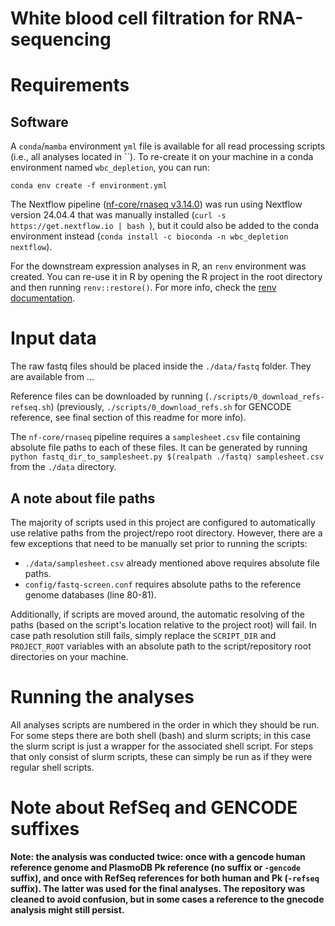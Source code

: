 # White blood cell filtration for RNA-sequencing

# Requirements

## Software

A `conda`/`mamba` environment `yml` file is available for all read processing scripts (i.e., all analyses located in ``). To re-create it on your machine in a conda environment named `wbc_depletion`, you can run:

```
conda env create -f environment.yml
```

The Nextflow pipeline ([nf-core/rnaseq v3.14.0](https://nf-co.re/rnaseq/3.14.0/)) was run using Nextflow version 24.04.4 that was manually installed (`curl -s https://get.nextflow.io | bash `), but it could also be added to the conda environment instead (`conda install -c bioconda -n wbc_depletion nextflow`).

For the downstream expression analyses in R, an `renv` environment was created. You can re-use it in R by opening the R project in the root directory and then running `renv::restore()`. For more info, check the [renv documentation](https://rstudio.github.io/renv/articles/renv.html).

# Input data

The raw fastq files should be placed inside the `./data/fastq` folder. They are available from ...

Reference files can be downloaded by running (`./scripts/0_download_refs-refseq.sh`) (previously, `./scripts/0_download_refs.sh` for GENCODE reference, see final section of this readme for more info).

The `nf-core/rnaseq` pipeline requires a `samplesheet.csv` file containing absolute file paths to each of these files. It can be generated by running `python fastq_dir_to_samplesheet.py $(realpath ./fastq) samplesheet.csv` from the `./data` directory.

## A note about file paths

The majority of scripts used in this project are configured to automatically use relative paths from the project/repo root directory. However, there are a few exceptions that need to be manually set prior to running the scripts:

- `./data/samplesheet.csv` already mentioned above requires absolute file paths.
- `config/fastq-screen.conf` requires absolute paths to the reference genome databases (line 80-81).

Additionally, if scripts are moved around, the automatic resolving of the paths (based on the script's location relative to the project root) will fail. In case path resolution still fails, simply replace the `SCRIPT_DIR` and `PROJECT_ROOT` variables with an absolute path to the script/repository root directories on your machine.

# Running the analyses

All analyses scripts are numbered in the order in which they should be run. For some steps there are both shell (bash) and slurm scripts; in this case the slurm script is just a wrapper for the associated shell script. For steps that only consist of slurm scripts, these can simply be run as if they were regular shell scripts.

# Note about RefSeq and GENCODE suffixes

**Note: the analysis was conducted twice: once with a gencode human reference genome and PlasmoDB Pk reference (no suffix or `-gencode` suffix), and once with RefSeq references for both human and Pk (`-refseq` suffix). The latter was used for the final analyses. The repository was cleaned to avoid confusion, but in some cases a reference to the gnecode analysis might still persist.**
